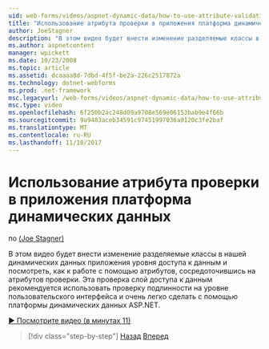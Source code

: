 ```yaml
---
uid: web-forms/videos/aspnet-dynamic-data/how-to-use-attribute-validation-in-aspnet-dynamic-data-applications
title: "Использование атрибута проверки в приложения платформа динамических данных | Документы Microsoft"
author: JoeStagner
description: "В этом видео будет внести изменение разделяемые классы в нашей динамических данных приложения уровня доступа к данным и посмотреть, как o фокусировки, запущенную с помощью атрибутов..."
ms.author: aspnetcontent
manager: wpickett
ms.date: 10/23/2008
ms.topic: article
ms.assetid: dcaaaa8d-7dbd-4f5f-be2a-226c2517872a
ms.technology: dotnet-webforms
ms.prod: .net-framework
msc.legacyurl: /web-forms/videos/aspnet-dynamic-data/how-to-use-attribute-validation-in-aspnet-dynamic-data-applications
msc.type: video
ms.openlocfilehash: 6f250b2ac248d09a9708e569e06153bab9e4f66b
ms.sourcegitcommit: 9a9483aceb34591c97451997036a9120c3fe2baf
ms.translationtype: MT
ms.contentlocale: ru-RU
ms.lasthandoff: 11/10/2017
---
```

<a name="how-to-use-attribute-validation-in-aspnet-dynamic-data-applications"></a>Использование атрибута проверки в приложения платформа динамических данных
====================
по [(Joe Stagner)](https://github.com/JoeStagner)

В этом видео будет внести изменение разделяемые классы в нашей динамических данных приложения уровня доступа к данным и посмотреть, как к работе с помощью атрибутов, сосредоточившись на атрибутов проверки. Эта проверка слой доступа к данным рекомендуется использовать проверку подлинности на уровне пользовательского интерфейса и очень легко сделать с помощью платформы динамических данных ASP.NET.

[&#9654; Посмотрите видео (в минутах 11)](https://channel9.msdn.com/Blogs/ASP-NET-Site-Videos/how-to-use-attribute-validation-in-aspnet-dynamic-data-applications)

>[!div class="step-by-step"]
[Назад](how-to-enable-table-specific-routing-in-dynamic-data-applications.md)
[Вперед](how-to-implement-custom-field-validation-with-imperative-logic-in-vb-or-c.md)
